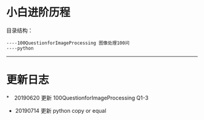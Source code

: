 # 小白进阶历程


目录结构：
```
----100QuestionforImageProcessing 图像处理100问
----python

```


-----
# 更新日志
*　20190620  更新 100QuestionforImageProcessing Q1-3
*  20190714  更新 python copy or equal 